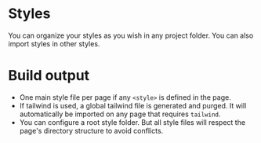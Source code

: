 # Styles

You can organize your styles as you wish in any project folder. You can also import styles in other styles.


# Build output

- One main style file per page if any `<style>` is defined in the page.
- If tailwind is used, a global tailwind file is generated and purged. It will automatically be imported on any page that requires `tailwind`. 
- You can configure a root style folder. But all style files will respect the page's directory structure to avoid conflicts. 


